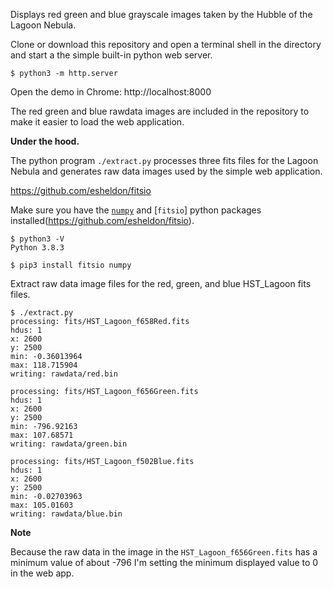 Displays red green and blue grayscale images taken by the Hubble of the Lagoon Nebula.

Clone or download this repository and open a terminal shell in the directory and start a the simple built-in python web server.

```
$ python3 -m http.server
```

Open the demo in Chrome: http://localhost:8000

The red green and blue rawdata images are included in the repository to make it easier to load the web application.

**Under the hood.**

The python program `./extract.py` processes three fits files for the Lagoon Nebula and generates raw data images used by the simple web application.

https://github.com/esheldon/fitsio

Make sure you have the [`numpy`](https://numpy.org/) and [`fitsio`] python packages installed(https://github.com/esheldon/fitsio).

```
$ python3 -V
Python 3.8.3

$ pip3 install fitsio numpy
```

Extract raw data image files for the red, green, and blue HST_Lagoon fits files.

```
$ ./extract.py
processing: fits/HST_Lagoon_f658Red.fits
hdus: 1
x: 2600
y: 2500
min: -0.36013964
max: 118.715904
writing: rawdata/red.bin

processing: fits/HST_Lagoon_f656Green.fits
hdus: 1
x: 2600
y: 2500
min: -796.92163
max: 107.68571
writing: rawdata/green.bin

processing: fits/HST_Lagoon_f502Blue.fits
hdus: 1
x: 2600
y: 2500
min: -0.02703963
max: 105.01603
writing: rawdata/blue.bin
```

**Note**

Because the raw data in the image in the `HST_Lagoon_f656Green.fits` has a minimum value of about -796 I'm setting the minimum displayed value to 0 in the web app.
